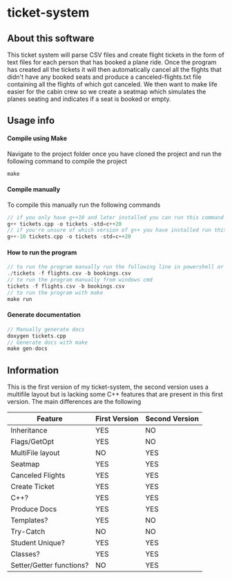 # ticket-system

## About this software
This ticket system will parse CSV files and create flight tickets in the form of text files for each person that has booked a plane ride. Once the program has created all the tickets it will then automatically cancel all the flights that didn't have any booked seats and produce a canceled-flights.txt file containing all the flights of which got canceled. We then want to make life easier for the cabin crew so we create a seatmap which simulates the planes seating and indicates if a seat is booked or empty.

## Usage info

#### Compile using Make
Navigate to the project folder once you have cloned the project and run the following command to compile the project
```cpp
make
```
#### Compile manually
To compile this manually run the following commands
```cpp
// if you only have g++10 and later installed you can run this command
g++ tickets.cpp -o tickets -std=c++20
// if you're unsure of which version of g++ you have installed run this command
g++-10 tickets.cpp -o tickets -std=c++20
```
#### How to run the program
```cpp
// to run the program manually run the following line in powershell or terminal
./tickets -f flights.csv -b bookings.csv
// to run the program manually from windows cmd
tickets -f flights.csv -b bookings.csv
// to run the program with make
make run
```

#### Generate documentation
```cpp
// Manually generate docs
doxygen tickets.cpp
// Generate docs with make
make gen-docs
```

## Information
This is the first version of my ticket-system, the second version uses a multifile layout but is lacking some C++ features that are present in this first version. The main differences are the following

Feature     | First Version | Second Version
-------     | ------------- | -------------
Inheritance |     YES       |      NO
Flags/GetOpt|     YES       |      NO
MultiFile layout|     NO        |      YES
Seatmap     |     YES       |      YES
Canceled Flights |     YES       |      YES
Create Ticket |     YES       |      YES
C++?        |     YES       |      YES
Produce Docs|     YES       |      YES
Templates?  |     YES       |      NO
Try-Catch   |     NO        |      NO
Student Unique?|  YES       |      YES
Classes?    |     YES       |      YES
Setter/Getter functions? | NO | YES
